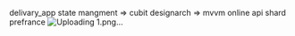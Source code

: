 delivary_app
state mangment => cubit
designarch => mvvm
online api 
shard prefrance
![Uploading 1.png…]()
